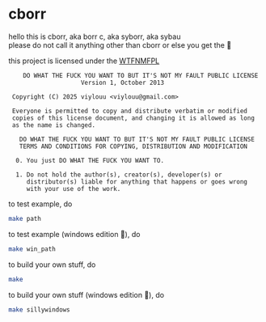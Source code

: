 # cborr  
hello this is cborr, aka borr c, aka syborr, aka sybau  
please do not call it anything other than cborr or else you get the :onion:  

this project is licensed under the [WTFNMFPL](https://github.com/adversary-org/wtfnmf/tree/master)
```
    DO WHAT THE FUCK YOU WANT TO BUT IT'S NOT MY FAULT PUBLIC LICENSE
                    Version 1, October 2013

 Copyright (C) 2025 viylouu <viylouu@gmail.com>

 Everyone is permitted to copy and distribute verbatim or modified
 copies of this license document, and changing it is allowed as long
 as the name is changed.

   DO WHAT THE FUCK YOU WANT TO BUT IT'S NOT MY FAULT PUBLIC LICENSE
   TERMS AND CONDITIONS FOR COPYING, DISTRIBUTION AND MODIFICATION

  0. You just DO WHAT THE FUCK YOU WANT TO.

  1. Do not hold the author(s), creator(s), developer(s) or
     distributor(s) liable for anything that happens or goes wrong
     with your use of the work.
```

to test example, do  
```bash
make path
```
  
to test example (windows edition :onion:), do  
```bash
make win_path
```
  
to build your own stuff, do  
```bash
make
```
  
to build your own stuff (windows edition :onion:), do  
```bash
make sillywindows
```
